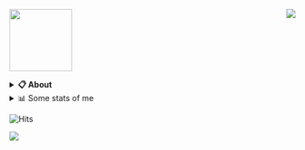 <a href="https://discord.com/users/277674827215536129"><img align="right" src="https://lanyard-profile-readme.vercel.app/api/277674827215536129?bg=00000000" /></a>

<a href="https://f8.lol"><img src="https://cdn.discordapp.com/attachments/1082491639395795034/1145968560317931600/icon.png" height="110" /></a>
<details>
  <summary><b>📋 About</b></summary>

  I make stuff. \
  Mostly with lua, html, js, css, py. \
   \
 
  [🌐 website](https://f8.lol 'MY WEBSITEEEEEEEEEEEEEEEEE') \
  [📧 email](mailto:bigbootylatinas@aol.com 'MY EMAILLLLLLLLLL')
</details>

<details>
  <summary>📊 Some stats of me</summary>
  
![My github stats!](https://github-readme-stats.vercel.app/api?username=j2shy&show_icons=true&custom_title=My%20Github%20Stats:&line_height=33&include_all_commits=true&bg_color=00000000&title_color=00CCAA&text_color=dddddd&hide_border=true&hide_title=true#gh-dark-mode-only) \
![My top langauges](https://github-readme-stats.vercel.app/api/top-langs?username=j2shy&show_icons=true&layout=compact&card_width=645&bg_color=00000000&title_color=00CCAA&text_color=dddddd&hide_border=true&hide_title=true#gh-dark-mode-only)
</details>



![Hits](https://hits-app.vercel.app/hits?url=https://github.com/j2shy&label=views&bgRight=ff69b4)

<img align="center" src="https://pbb.bio/4327514471"></a>
